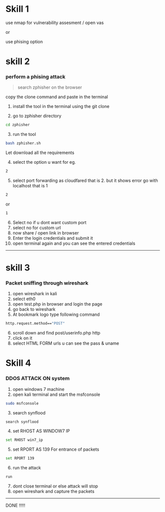 # Skill 1
use nmap for vulnerability assesment / open vas

or 

use phising option

# skill 2

### perform a phising attack

> search zphisher on the browser

copy the clone command and paste in the terminal

1. install the tool in the terminal using the git clone


2. go to zphisher directory
```bash
cd zphisher
```

3. run the tool
```bash
bash zphisher.sh
```

Let download all the requirements 

4. select the option u want for eg.
```bash 
2
```
5. select port forwarding as cloudfared that is 2.
but it shows error go with localhost that is 1
```bash
2
```
or
```bash
1
```
6. Select no if u dont want custom port
7. select no for custom url 
8. now share / open link in browser
9. Enter the login credentials and submit it
10. open terminal again and you can see the entered credentials

---
# skill 3

### Packet sniffing through wireshark 

1. open wireshark in kali
2. select eth0
3. open test.php in browser and login the page 
4. go back to wireshark 
5. At bookmark logo type following command
```bash
http.request.method=="POST"
```
6. scroll down and find post/userinfo.php http
7. click on it 
8. select HTML FORM urls u can see the pass & uname 


# Skill 4

### DDOS ATTACK ON system

1. open windows 7 machine
2. open kali terminal and start the msfconsole
```bash
sudo msfconsole
```
3. search synflood 
```bash
search synflood
```
4. set RHOST AS WINDOW7 IP
```bash
set RHOST win7_ip
```
5. set RPORT AS 139 For entrance of packets
```bash
set RPORT 139
```
6. run the attack
```bash
run
```
7. dont close terminal or else attack will stop
8. open wireshark and capture the packets
---
DONE !!!!!